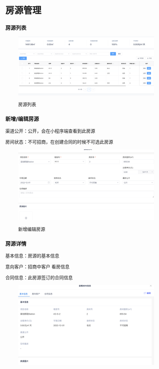 # 房源管理

### 房源列表

<figure><img src="../../../.gitbook/assets/image (151).png" alt=""><figcaption><p>房源列表</p></figcaption></figure>

### 新增/编辑房源

渠道公开：公开，会在小程序端查看到此房源

房间状态：不可招商，在创建合同的时候不可选此房源

<figure><img src="../../../.gitbook/assets/image (152).png" alt=""><figcaption><p>新增编辑房源</p></figcaption></figure>

### 房源详情

基本信息：房源的基本信息

意向客户：招商中客户 看房信息

合同信息：此房源签订的合同信息

<figure><img src="../../../.gitbook/assets/image (153).png" alt=""><figcaption></figcaption></figure>
